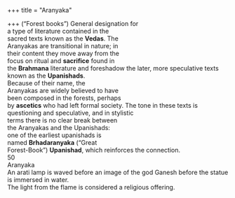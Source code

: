 +++
title = "Aranyaka"

+++
(“Forest books”) General designation for  
a type of literature contained in the  
sacred texts known as the **Vedas**. The  
Aranyakas are transitional in nature; in  
their content they move away from the  
focus on ritual and **sacrifice** found in  
the **Brahmana** literature and foreshadow the later, more speculative texts  
known as the **Upanishads**.  
Because of their name, the  
Aranyakas are widely believed to have  
been composed in the forests, perhaps  
by **ascetics** who had left formal society. The tone in these texts is questioning and speculative, and in stylistic  
terms there is no clear break between  
the Aranyakas and the Upanishads:  
one of the earliest upanishads is  
named **Brhadaranyaka** (“Great  
Forest-Book”) **Upanishad**, which reinforces the connection.  
50  
Aranyaka  
An arati lamp is waved before an image of the god Ganesh before the statue is immersed in water.  
The light from the flame is considered a religious offering.